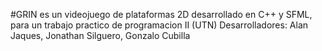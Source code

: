 #GRIN es un videojuego de plataformas 2D desarrollado en C++ y SFML, para un trabajo practico de programacion II (UTN)
Desarrolladores: Alan Jaques, Jonathan Silguero, Gonzalo Cubilla
